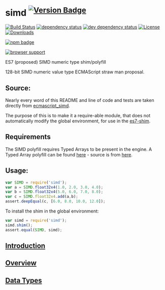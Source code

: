 # simd <sup>[![Version Badge][2]][1]</sup>

[![Build Status][3]][4]
[![dependency status][5]][6]
[![dev dependency status][7]][8]
[![License][license-image]][license-url]
[![Downloads][downloads-image]][downloads-url]

[![npm badge][11]][1]

[![browser support][9]][10]

ES7 (proposed) SIMD numeric type shim/polyfill

128-bit SIMD numeric value type ECMAScript straw man proposal.

## Source:
Nearly every word of this README and line of code and tests are taken directly from [ecmascript_simd][source-url].

The purpose of this is to make it a require-able module, that does not automatically modify the global environment,
for use in the [es7-shim][es7-shim-url].

## Requirements
The SIMD polyfill requires Typed Arrays to be present in the engine. A Typed Array polyfill can be found [here][typed-array-pkg] - source is from [here][typed-array-src].

## Usage:
```js
var SIMD = require('simd');
var a = SIMD.float32x4(1.0, 2.0, 3.0, 4.0);
var b = SIMD.float32x4(5.0, 6.0, 7.0, 8.0);
var c = SIMD.float32x4.add(a,b);
assert.deepEqual(c, [6.0, 8.0, 10.0, 12.0]);
```

To install the shim in the global environment:
```js
var simd = require('simd');
simd.shim();
assert.equal(SIMD, simd);
```

## [Introduction](https://github.com/johnmccutchan/ecmascript_simd#introduction)

## [Overview](https://github.com/johnmccutchan/ecmascript_simd#overview)

## [Data Types](https://github.com/johnmccutchan/ecmascript_simd#data-types)

[1]: https://npmjs.org/package/simd
[2]: http://vb.teelaun.ch/ljharb/simd.svg
[3]: https://travis-ci.org/ljharb/simd.svg
[4]: https://travis-ci.org/ljharb/simd
[5]: https://david-dm.org/ljharb/simd.svg
[6]: https://david-dm.org/ljharb/simd
[7]: https://david-dm.org/ljharb/simd/dev-status.svg
[8]: https://david-dm.org/ljharb/simd#info=devDependencies
[9]: https://ci.testling.com/ljharb/simd.png
[10]: https://ci.testling.com/ljharb/simd
[11]: https://nodei.co/npm/simd.png?downloads=true&stars=true
[license-image]: http://img.shields.io/npm/l/simd.svg
[license-url]: LICENSE
[downloads-image]: http://img.shields.io/npm/dm/simd.svg
[downloads-url]: http://npm-stat.com/charts.html?package=simd
[source-url]: https://github.com/johnmccutchan/ecmascript_simd
[es7-shim-url]: https://github.com/es-shims/es7-shim
[typed-array-pkg]: https://www.npmjs.com/package/typedarray
[typed-array-src]: https://github.com/inexorabletash/polyfill/blob/master/typedarray.js
